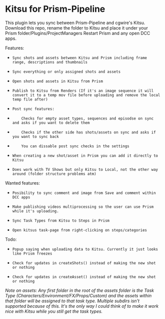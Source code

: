# Kitsu for Prism-Pipeline
This plugin lets you sync between Prism-Pipeline and cgwire\'s Kitsu.
Download this repo, rename the folder to Kitsu and place it under your Prism folder/Plugins/ProjectManagers
Restart Prism and any open DCC apps.

Features:
-     Sync shots and assets between Kitsu and Prism including frame range, descriptions and thumbnails
-     Sync everything or only assigned shots and assets
-     Open shots and assets in Kitsu from Prism
-     Publish to Kitsu from Renders (If it's an image sequence it will convert it to a temp mov file before uploading and remove the local temp file after)
-     Post sync features:
 -         Checks for empty asset types, sequences and episodse on sync and asks if you want to delete them
 -         Checks if the other side has shots/assets on sync and asks if you want to sync back
 -         You can dissable post sync checks in the settings
-     When creating a new shot/asset in Prism you can add it directly to Kitsu
-     Does work with TV Shows but only Kitsu to Local, not the other way around (folder structure problems atm)

Wanted features:
-     Posibility to sync comment and image from Save and comment within DCC apps
-     Make publishing videos multiprocessing so the user can use Prism while it's uploading.
-     Sync Task Types from Kitsu to Steps in Prism
-     Open kitsus task-page from right-clicking on steps/categories

Todo:
-     Popup saying when uploading data to Kitsu. Currently it just looks like Prism freezes
-     Check for updates in createShots() instead of making the new shot or nothing
-     Check for updates in createAsset() instead of making the new shot or nothing

*Note on assets:
Any first folder in the root of the assets folder is the Task Type (Characters/Environment/FX/Props/Custom) and the assets within that folder will be assigned to that task type.
Multiple subdirs isn\'t supported because of this. It\'s the only way I could think of to make it work nice with Kitsu while you still get the task types.*
